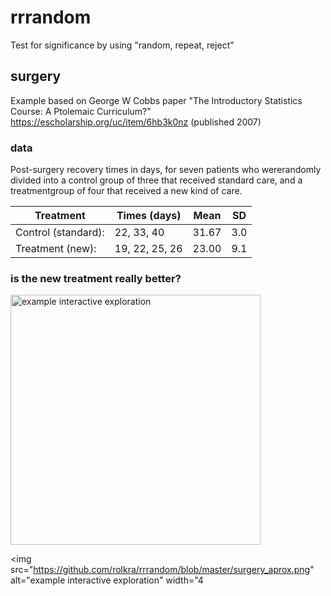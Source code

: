 # rrrandom
Test for significance by using "random, repeat, reject"

## surgery
Example based on George W Cobbs paper "The Introductory Statistics Course: A Ptolemaic Curriculum?" https://escholarship.org/uc/item/6hb3k0nz (published 2007)

### data
Post-surgery recovery times in days, for seven patients who wererandomly divided into a control group of three that received standard care, and a treatmentgroup of four that received a new kind of care.

|Treatment            | Times (days)    | Mean    | SD
|---------------------|-----------------|---------|------                    
|Control (standard):  | 22, 33, 40      | 31.67   | 3.0
|Treatment (new):     | 19, 22, 25, 26  | 23.00   | 9.1


### is the new treatment really better?

<img src="https://github.com/rolkra/rrrandom/blob/master/surgery_result.png" alt="example interactive exploration" width="400">


<img src="https://github.com/rolkra/rrrandom/blob/master/surgery_aprox.png" alt="example interactive exploration" width="4
